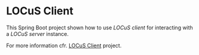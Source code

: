 # LOCuS Client
This Spring Boot project shown how to use _LOCuS client_ for interacting with a _LOCuS server_ instance. 

For more information cfr. [LOCuS Client](https://github.com/babylonhealth/locus-commons/tree/master/) project.